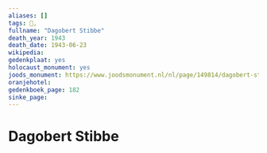 ```yaml
---
aliases: []
tags: 👤, 
fullname: "Dagobert Stibbe"
death_year: 1943
death_date: 1943-06-23
wikipedia:
gedenkplaat: yes
holocaust_monument: yes
joods_monument: https://www.joodsmonument.nl/nl/page/149814/dagobert-stibbe
oranjehotel:
gedenkboek_page: 182
sinke_page:
---
```


# Dagobert Stibbe
